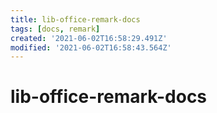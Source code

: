 ```yaml
---
title: lib-office-remark-docs
tags: [docs, remark]
created: '2021-06-02T16:58:29.491Z'
modified: '2021-06-02T16:58:43.564Z'
---
```


# lib-office-remark-docs


